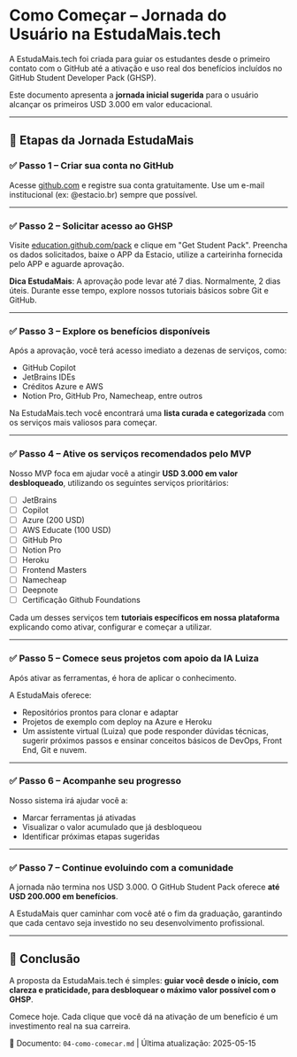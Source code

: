 # Como Começar – Jornada do Usuário na EstudaMais.tech

A EstudaMais.tech foi criada para guiar os estudantes desde o primeiro contato com o GitHub até a ativação e uso real dos benefícios incluídos no GitHub Student Developer Pack (GHSP).

Este documento apresenta a **jornada inicial sugerida** para o usuário alcançar os primeiros USD 3.000 em valor educacional.

---

## 🧭 Etapas da Jornada EstudaMais

### ✅ Passo 1 – Criar sua conta no GitHub
Acesse [github.com](https://github.com) e registre sua conta gratuitamente. Use um e-mail institucional (ex: @estacio.br) sempre que possível.

---

### ✅ Passo 2 – Solicitar acesso ao GHSP
Visite [education.github.com/pack](https://education.github.com/pack) e clique em "Get Student Pack". Preencha os dados solicitados, baixe o APP da Estacio, utilize a carteirinha fornecida pelo APP e aguarde aprovação.

**Dica EstudaMais**: A aprovação pode levar até 7 dias. Normalmente, 2 dias úteis.  Durante esse tempo, explore nossos tutoriais básicos sobre Git e GitHub.

---

### ✅ Passo 3 – Explore os benefícios disponíveis
Após a aprovação, você terá acesso imediato a dezenas de serviços, como:

- GitHub Copilot
- JetBrains IDEs
- Créditos Azure e AWS
- Notion Pro, GitHub Pro, Namecheap, entre outros

Na EstudaMais.tech você encontrará uma **lista curada e categorizada** com os serviços mais valiosos para começar.

---

### ✅ Passo 4 – Ative os serviços recomendados pelo MVP
Nosso MVP foca em ajudar você a atingir **USD 3.000 em valor desbloqueado**, utilizando os seguintes serviços prioritários:

- [ ] JetBrains
- [ ] Copilot
- [ ] Azure (200 USD)
- [ ] AWS Educate (100 USD)
- [ ] GitHub Pro
- [ ] Notion Pro
- [ ] Heroku
- [ ] Frontend Masters
- [ ] Namecheap
- [ ] Deepnote
- [ ] Certificação Github Foundations

Cada um desses serviços tem **tutoriais específicos em nossa plataforma** explicando como ativar, configurar e começar a utilizar.

---

### ✅ Passo 5 – Comece seus projetos com apoio da IA Luiza
Após ativar as ferramentas, é hora de aplicar o conhecimento.

A EstudaMais oferece:

- Repositórios prontos para clonar e adaptar
- Projetos de exemplo com deploy na Azure e Heroku
- Um assistente virtual (Luiza) que pode responder dúvidas técnicas, sugerir próximos passos e ensinar conceitos básicos de DevOps, Front End, Git e nuvem.

---

### ✅ Passo 6 – Acompanhe seu progresso
Nosso sistema irá ajudar você a:

- Marcar ferramentas já ativadas
- Visualizar o valor acumulado que já desbloqueou
- Identificar próximas etapas sugeridas

---

### ✅ Passo 7 – Continue evoluindo com a comunidade
A jornada não termina nos USD 3.000. O GitHub Student Pack oferece **até USD 200.000 em benefícios**.

A EstudaMais quer caminhar com você até o fim da graduação, garantindo que cada centavo seja investido no seu desenvolvimento profissional.

---

## 💬 Conclusão

A proposta da EstudaMais.tech é simples: **guiar você desde o início, com clareza e praticidade, para desbloquear o máximo valor possível com o GHSP**.

Comece hoje. Cada clique que você dá na ativação de um benefício é um investimento real na sua carreira.

📂 Documento: `04-como-comecar.md` | Última atualização: 2025-05-15
